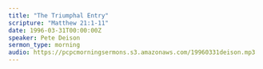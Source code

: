 ```yaml
---
title: "The Triumphal Entry"
scripture: "Matthew 21:1-11"
date: 1996-03-31T00:00:00Z
speaker: Pete Deison
sermon_type: morning
audio: https://pcpcmorningsermons.s3.amazonaws.com/19960331deison.mp3 
---
```



